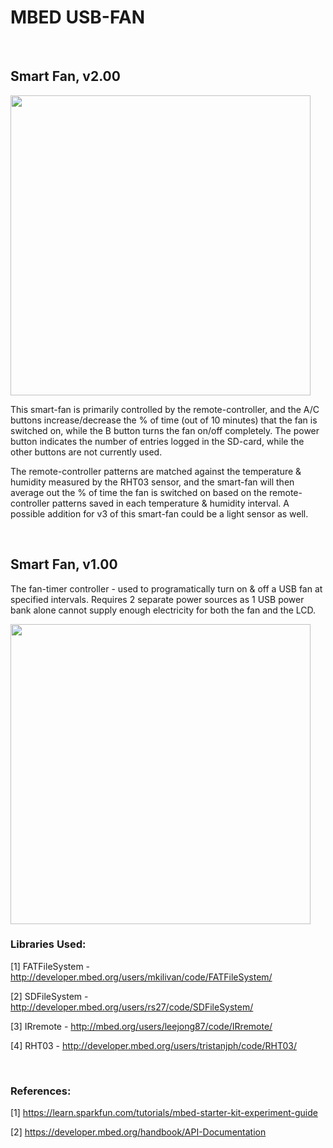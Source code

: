 # MBED USB-FAN

<br/> 

## Smart Fan, v2.00 

<img src="https://cloud.githubusercontent.com/assets/13679090/16360731/95350fc8-3ba3-11e6-88b5-1446c8ebb7c9.JPG" width="480px"> 

This smart-fan is primarily controlled by the remote-controller, and the A/C buttons increase/decrease the % of time (out of 10 minutes) that the fan is switched on, while the B button turns the fan on/off completely. The power button indicates the number of entries logged in the SD-card, while the other buttons are not currently used. 

The remote-controller patterns are matched against the temperature & humidity measured by the RHT03 sensor, and the smart-fan will then average out the % of time the fan is switched on based on the remote-controller patterns saved in each temperature & humidity interval. A possible addition for v3 of this smart-fan could be a light sensor as well. 

<br/> 

## Smart Fan, v1.00  

The fan-timer controller - used to programatically turn on & off a USB fan at specified intervals. 
Requires 2 separate power sources as 1 USB power bank alone cannot supply enough electricity for both the fan and the LCD. 

<img src="https://cloud.githubusercontent.com/assets/13679090/9113139/6f3798b8-3c85-11e5-9a35-5118701616c9.jpg" width="480px">

<br/> 

### Libraries Used: 

[1] FATFileSystem - http://developer.mbed.org/users/mkilivan/code/FATFileSystem/ 

[2] SDFileSystem - http://developer.mbed.org/users/rs27/code/SDFileSystem/ 

[3] IRremote - http://mbed.org/users/leejong87/code/IRremote/ 

[4] RHT03 - http://developer.mbed.org/users/tristanjph/code/RHT03/ 

<br/> 

### References: 

[1] https://learn.sparkfun.com/tutorials/mbed-starter-kit-experiment-guide 

[2] https://developer.mbed.org/handbook/API-Documentation
